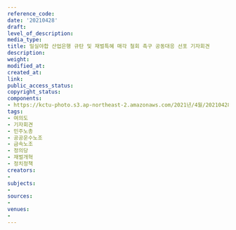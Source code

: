 ```yaml
---
reference_code: 
date: '20210428'
draft: 
level_of_description: 
media_type: 
title: 밀실야합 산업은행 규탄 및 재벌특혜 매각 철회 촉구 공동대응 선포 기자회견
description: 
weight: 
modified_at: 
created_at: 
link: 
public_access_status: 
copyright_status: 
components:
- https://kctu-photo.s3.ap-northeast-2.amazonaws.com/2021년/4월/20210428-밀실야합+산업은행+규탄+및+재벌특혜+매각+철회+촉구+공동대응+선포+기자회견_여의도_기자회견_민주노총_공공운수노조_금속노조_정의당_재벌개혁_정치정책/403079_56270_3037.jpg
tags:
- 여의도
- 기자회견
- 민주노총
- 공공운수노조
- 금속노조
- 정의당
- 재벌개혁
- 정치정책
creators:
- 
subjects:
- 
sources:
- 
venues:
- 
---
```

